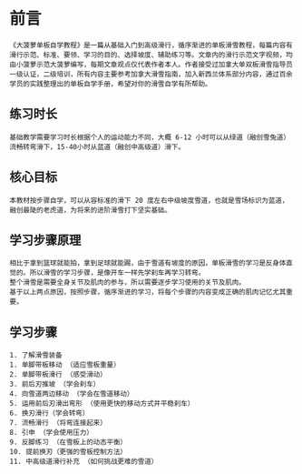 # 前言
    《大菠萝单板自学教程》是一篇从基础入门到高级滑行，循序渐进的单板滑雪教程，每篇内容有滑行示范、标准、要领、学习的目的、选择坡度、辅助练习等。文章内的滑行示范文字视频，均由小菠萝示范大菠萝编写，每期文章观点仅代表作者本人。作者接受过加拿大单双板滑雪指导员一级认证，二级培训，所有内容主要参考加拿大滑雪指南，加入新西兰体系部分内容，通过百余学员的实践整理出的单板自学手册，希望对你的滑雪自学有所帮助。

## 练习时长
    基础教学需要学习时长根据个人的运动能力不同，大概 6-12 小时可以从绿道（融创雪兔道）流畅转弯滑下，15-40小时从蓝道（融创中高级道）滑下。

## 核心目标
    本教材按步骤自学，可以从容标准的滑下 20 度左右中级坡度雪道，也就是雪场标识为蓝道，融创最陡的老虎道，为将来的进阶滑雪打下坚实基础。

## 学习步骤原理
    相比于拿到篮球就能拍，拿到足球就能踢，由于雪道有坡度的原因，单板滑雪的学习是反身体直觉的。所以滑雪的学习步骤，是像开车一样先学刹车再学习转弯。
    整个滑雪是需要全身关节及肌肉的参与，所以需要逐步学习使用的关节及肌肉。
    基于以上两点原因，按照步骤，循序渐进的学习，将每个步骤的内容变成正确的肌肉记忆尤其重要。

## 学习步骤
    1. 了解滑雪装备
    1. 单脚带板移动 （适应雪板重量）
    2. 单脚带板滑行 （感受滑动）
    3. 前后刃推坡 （学会刹车）
    4. 向雪道两边移动 （学会在雪道移动）
    5. 运用前后刃滑出弯形 （使用更快的移动方式并平稳刹车）
    6. 换刃滑行（学会转弯）
    7. 流畅滑行 （将弯连接起来）
    8. 引申 （学会使用压力）
    9. 反脚练习 （在雪板上的动态平衡）
    10. 提前换刃（更强的雪板控制方法）
    11. 中高级道滑行补充 （如何挑战更难的雪道）
